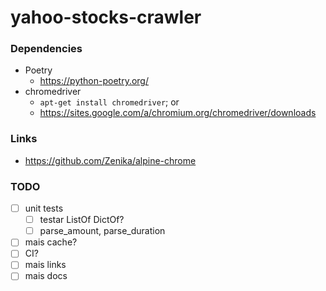# yahoo-stocks-crawler

### Dependencies

- Poetry
    - https://python-poetry.org/
- chromedriver
    - `apt-get install chromedriver`; or
    - https://sites.google.com/a/chromium.org/chromedriver/downloads

### Links

- https://github.com/Zenika/alpine-chrome

### TODO

- [ ] unit tests
    - [ ] testar ListOf DictOf?
    - [ ] parse_amount, parse_duration
- [ ] mais cache?
- [ ] CI?
- [ ] mais links
- [ ] mais docs
